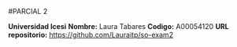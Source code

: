 #PARCIAL 2

                                   


**Universidad Icesi**
**Nombre:** Laura Tabares
**Codigo:** A00054120
**URL repositorio:** https://github.com/Lauraitp/so-exam2

